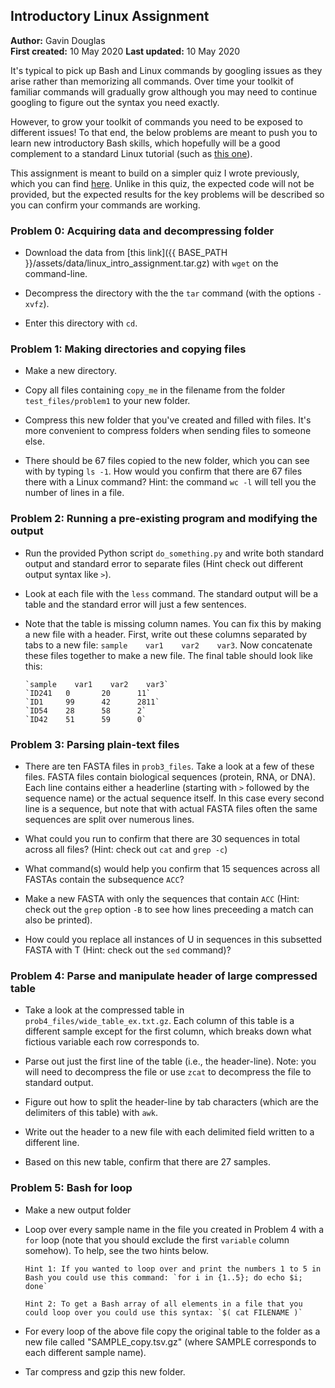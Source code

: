 ## Introductory Linux Assignment

__Author:__ Gavin Douglas  
__First created:__ 10 May 2020
__Last updated:__ 10 May 2020 

It's typical to pick up Bash and Linux commands by googling issues as they arise rather than memorizing all commands. Over time your toolkit of familiar commands will gradually grow although you may need to continue googling to figure out the syntax you need exactly.

However, to grow your toolkit of commands you need to be exposed to different issues! To that end, the below problems are meant to push you to learn new introductory Bash skills, which hopefully will be a good complement to a standard Linux tutorial (such as [this one](http://korflab.ucdavis.edu/bootcamp.html)).

This assignment is meant to build on a simpler quiz I wrote previously, which you can find [here](https://github.com/LangilleLab/microbiome_helper/wiki/Introductory-Linux-Quiz). Unlike in this quiz, the expected code will not be provided, but the expected results for the key problems will be described so you can confirm your commands are working.


### Problem 0: Acquiring data and decompressing folder
* Download the data from [this link]({{ BASE_PATH }}/assets/data/linux_intro_assignment.tar.gz) with `wget` on the command-line.

* Decompress the directory with the the `tar` command (with the options `-xvfz`).  

* Enter this directory with `cd`.


### Problem 1: Making directories and copying files
* Make a new directory.  

* Copy all files containing `copy_me` in the filename from the folder `test_files/problem1` to your new folder.  

* Compress this new folder that you've created and filled with files. It's more convenient to compress folders when sending files to someone else.

* There should be 67 files copied to the new folder, which you can see with by typing `ls -1`. How would you confirm that there are 67 files there with a Linux command? Hint: the command `wc -l` will tell you the number of lines in a file.


### Problem 2: Running a pre-existing program and modifying the output
* Run the provided Python script `do_something.py` and write both standard output and standard error to separate files (Hint check out different output syntax like `>`).  

* Look at each file with the `less` command. The standard output will be a table and the standard error will just a few sentences.  

* Note that the table is missing column names. You can fix this by making a new file with a header. First, write out these columns separated by tabs to a new file: `sample    var1    var2    var3`. Now concatenate these files together to make a new file. The final table should look like this:

      `sample    var1    var2    var3`  
      `ID241   0       20      11`  
      `ID1     99      42      2811`  
      `ID54    28      58      2`   
      `ID42    51      59      0`  


### Problem 3: Parsing plain-text files
* There are ten FASTA files in `prob3_files`. Take a look at a few of these files. FASTA files contain biological sequences (protein, RNA, or DNA). Each line contains either a headerline (starting with `>` followed by the sequence name) or the actual sequence itself. In this case every second line is a sequence, but note that with actual FASTA files often the same sequences are split over numerous lines.  

* What could you run to confirm that there are 30 sequences in total across all files? (Hint: check out `cat` and `grep -c`)  

* What command(s) would help you confirm that 15 sequences across all FASTAs contain the subsequence `ACC`?  

* Make a new FASTA with only the sequences that contain `ACC` (Hint: check out the `grep` option `-B` to see how lines preceeding a match can also be printed). 

* How could you replace all instances of U in sequences in this subsetted FASTA with T (Hint: check out the `sed` command)?  


### Problem 4: Parse and manipulate header of large compressed table
* Take a look at the compressed table in `prob4_files/wide_table_ex.txt.gz`. Each column of this table is a different sample except for the first column, which breaks down what fictious variable each row corresponds to.  

*  Parse out just the first line of the table (i.e., the header-line). Note: you will need to decompress the file or use `zcat` to decompress the file to standard output.

* Figure out how to split the header-line by tab characters (which are the delimiters of this table) with `awk`.
* Write out the header to a new file with each delimited field written to a different line.  
  
* Based on this new table, confirm that there are 27 samples.  


### Problem 5: Bash for loop
* Make a new output folder
* Loop over every sample name in the file you created in Problem 4 with a `for` loop (note that you should exclude the first `variable` column somehow). To help, see the two hints below.
  
      Hint 1: If you wanted to loop over and print the numbers 1 to 5 in Bash you could use this command: `for i in {1..5}; do echo $i; done`
  
      Hint 2: To get a Bash array of all elements in a file that you could loop over you could use this syntax: `$( cat FILENAME )`
  
* For every loop of the above file copy the original table to the folder as a new file called "SAMPLE_copy.tsv.gz" (where SAMPLE corresponds to each different sample name).

* Tar compress and gzip this new folder.
